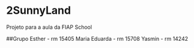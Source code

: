 # 2SunnyLand
Projeto para a aula da FIAP School

##Grupo
Esther - rm 15405
Maria Eduarda - rm 15708
Yasmin - rm 14242

